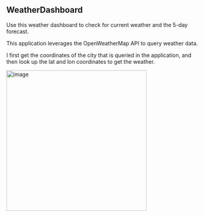 ## WeatherDashboard

Use this weather dashboard to check for current weather and the 5-day forecast.

This application leverages the OpenWeatherMap API to query weather data.

I first get the coordinates of the city that is queried in the application, and then look up the lat and lon coordinates to get the weather.

<img width="367" alt="image" src="https://github.com/alangille01/WeatherDashboard/assets/166338216/8060eb04-3804-45a0-9e1f-c3f2d83a5b81">
